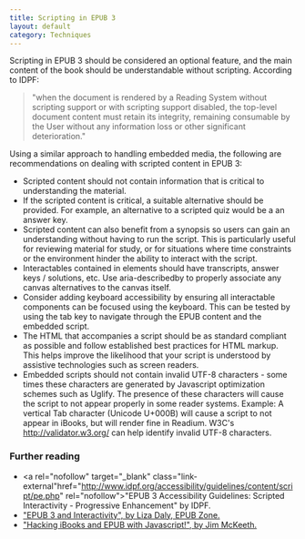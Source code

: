 ```yaml
---
title: Scripting in EPUB 3
layout: default
category: Techniques
---
```


Scripting in EPUB 3 should be considered an optional feature, and the main content of the book should be understandable without scripting. According to IDPF:

> "when the document is rendered by a Reading System without scripting support or with scripting support disabled, the top-level document content must retain its integrity, remaining consumable by the User without any information loss or other significant deterioration."

Using a similar approach to handling embedded media, the following are recommendations on dealing with scripted content in EPUB 3:

* Scripted content should not contain information that is critical to understanding the material.
* If the scripted content is critical, a suitable alternative should be provided. For example, an alternative to a scripted quiz would be a an answer key.
* Scripted content can also benefit from a synopsis so users can gain an understanding without having to run the script. This is particularly useful for reviewing material for study, or for situations where time constraints or the environment hinder the ability to interact with the script.
* Interactables contained in <canvas> elements should have transcripts, answer keys / solutions, etc. Use aria-describedby to properly associate any canvas alternatives to the canvas itself.
* Consider adding keyboard accessibility by ensuring all interactable components can be focused using the keyboard. This can be tested by using the tab key to navigate through the EPUB content and the embedded script.
* The HTML that accompanies a script should be as standard compliant as possible and follow established best practices for HTML markup. This helps improve the likelihood that your script is understood by assistive technologies such as screen readers.
* Embedded scripts should not contain invalid UTF-8 characters - some times these characters are generated by Javascript optimization schemes such as Uglify. The presence of these characters will cause the script to not appear properly in some reader systems. Example: A vertical Tab character (Unicode U+000B) will cause a script to not appear in iBooks, but will render fine in Readium. W3C's
<a rel="nofollow" target="_blank" class="link-external" href="http://validator.w3.org/" rel="nofollow">http://validator.w3.org/</a>
can help identify invalid UTF-8 characters.

### Further reading
* <a rel="nofollow" target="_blank" class="link-external"href="http://www.idpf.org/accessibility/guidelines/content/script/pe.php" rel="nofollow">"EPUB 3 Accessibility Guidelines: Scripted Interactivity - Progressive Enhancement" by IDPF.</a>
* <a rel="nofollow" target="_blank" class="link-external" href="http://epubzone.org/news/epub-3-and-interactivity" rel="nofollow">"EPUB 3 and Interactivity", by Liza Daly, EPUB Zone.</a>
* <a rel="nofollow" target="_blank" class="link-external" href="http://www.slideshare.net/jimmckeeth/java-script-interactive-widgets-for-ibooks-author-and-the-ipad" rel="nofollow">"Hacking iBooks and EPUB with Javascript!", by Jim McKeeth.</a>
